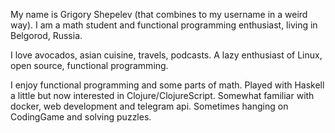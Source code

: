 My name is Grigory Shepelev (that combines to my username in a weird way). I am a math student and functional programming enthusiast, living in Belgorod, Russia. 

I love avocados, asian cuisine, travels, podcasts. A lazy enthusiast of Linux, open source, functional programming.

I enjoy functional programming and some parts of math. Played with Haskell a little but now interested in Clojure/ClojureScript. Somewhat familiar with docker, web development and telegram api. Sometimes hanging on CodingGame and solving puzzles.
